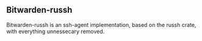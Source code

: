 ## Bitwarden-russh

Bitwarden-russh is an ssh-agent implementation, based on the russh crate, with everything unnessecary removed.
